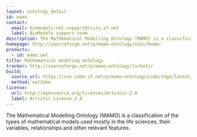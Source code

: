 ```yaml
---
layout: ontology_detail
id: mamo
contact:
  email: biomodels-net-support@lists.sf.net
  label: BioModels support team
description: The Mathematical Modelling Ontology (MAMO) is a classification of the types of mathematical models used mostly in the life sciences, their variables, relationships and other relevant features.
homepage: http://sourceforge.net/p/mamo-ontology/wiki/Home/
products:
  - id: mamo.owl
title: Mathematical modeling ontology
tracker: http://sourceforge.net/p/mamo-ontology/tickets/
build:
  source_url: https://svn.code.sf.net/p/mamo-ontology/code/tags/latest/mamo-xml.owl
  method: owl2obo
license:
  url: http://opensource.org/licenses/Artistic-2.0
  label: Artistic License 2.0
---
```


The Mathematical Modelling Ontology (MAMO) is a classification of the types of mathematical models used mostly in the life sciences, their variables, relationships and other relevant features.
